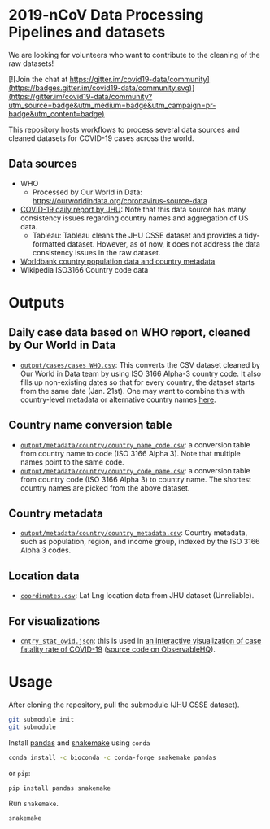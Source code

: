 # 2019-nCoV Data Processing Pipelines and datasets

We are looking for volunteers who want to contribute to the cleaning of the raw datasets!

[![Join the chat at https://gitter.im/covid19-data/community](https://badges.gitter.im/covid19-data/community.svg)](https://gitter.im/covid19-data/community?utm_source=badge&utm_medium=badge&utm_campaign=pr-badge&utm_content=badge)

This repository hosts workflows to process several data sources and cleaned datasets for COVID-19 cases across the world. 

## Data sources

- WHO
  - Processed by Our World in Data: https://ourworldindata.org/coronavirus-source-data
- [COVID-19 daily report by JHU](https://github.com/CSSEGISandData/COVID-19): Note that this data source has many consistency issues regarding country names and aggregation of US data. 
  - Tableau: Tableau cleans the JHU CSSE dataset and provides a tidy-formatted dataset. However, as of now, it does not 
 address the data consistency issues in the raw dataset. 
- [Worldbank country population data and country metadata](https://data.worldbank.org/indicator/SP.POP.TOTL)
- Wikipedia ISO3166 Country code data

# Outputs

## Daily case data based on WHO report, cleaned by Our World in Data

- [`output/cases/cases_WHO.csv`](https://github.com/covid19-data/covid19-data/blob/master/output/cases/cases_WHO.csv): This converts the CSV dataset cleaned by Our World in Data team by using ISO 3166 Alpha-3 country code. It also fills up non-existing dates so that for every country, the dataset starts from the same date (Jan. 21st). One may want to combine this with country-level metadata or alternative country names [here](https://github.com/covid19-data/covid19-data/tree/master/output/metadata/country).

## Country name conversion table

- [`output/metadata/country/country_name_code.csv`](https://github.com/yy/covid19-data/blob/master/output/metadata/country/country_name_code.csv): a conversion table from country name to code (ISO 3166 Alpha 3). Note that multiple names point to the same code. 
- [`output/metadata/country/country_code_name.csv`](https://github.com/yy/covid19-data/blob/master/output/metadata/country/country_code_name.csv): a conversion table from country code (ISO 3166 Alpha 3) to country name. The shortest country names are picked from the above dataset.

## Country metadata

- [`output/metadata/country/country_metadata.csv`](https://github.com/yy/covid19-data/blob/master/output/metadata/country/country_metadata.csv): Country metadata, such as population, region, and income group, indexed by the ISO 3166 Alpha 3 codes. 

## Location data

- [`coordinates.csv`](https://github.com/yy/covid19-data/blob/master/output/location/coordinates.csv): Lat Lng location data from JHU dataset (Unreliable).

## For visualizations

- [`cntry_stat_owid.json`](https://github.com/yy/covid19-data/blob/master/output/cntry_stat_owid.json): this is used in [an interactive visualization of case fatality rate of COVID-19](http://yyahn.com/covid19) ([source code on ObservableHQ](https://observablehq.com/@yy/covid-19-fatality-rate)).


# Usage

After cloning the repository, pull the submodule (JHU CSSE dataset). 

```sh
git submodule init
git submodule
```

Install [pandas](https://pandas.pydata.org/) and [snakemake](https://snakemake.readthedocs.io/en/stable/) using `conda` 

```sh
conda install -c bioconda -c conda-forge snakemake pandas
```

or `pip`:

```sh
pip install pandas snakemake
```

Run `snakemake`.

```sh
snakemake
```
